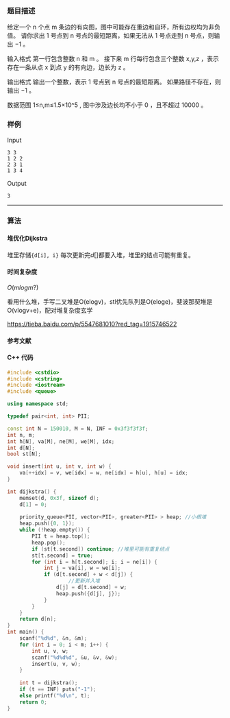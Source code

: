 ### 题目描述

给定一个  n  个点  m  条边的有向图，图中可能存在重边和自环，所有边权均为非负值。
请你求出  1  号点到  n  号点的最短距离，如果无法从  1  号点走到  n  号点，则输出  −1 。

输入格式
第一行包含整数  n  和  m 。
接下来  m  行每行包含三个整数  x,y,z ，表示存在一条从点  x  到点  y  的有向边，边长为  z 。

输出格式
输出一个整数，表示  1  号点到  n  号点的最短距离。
如果路径不存在，则输出  −1 。

数据范围
1≤n,m≤1.5×10^5 ,
图中涉及边长均不小于  0 ，且不超过  10000 。

### 样例

Input

```
3 3
1 2 2
2 3 1
1 3 4
```

Output

```
3
```

----------

### 算法
#### 堆优化Dijkstra

堆里存储`{d[i], i}`
每次更新完$d[]$都要入堆，堆里的结点可能有重复。

#### 时间复杂度

$O(mlogm?)$

看用什么堆，手写二叉堆是O(elogv)，stl优先队列是O(eloge)，斐波那契堆是O(vlogv+e)，配对堆复杂度玄学

https://tieba.baidu.com/p/5547681010?red_tag=1915746522

#### 参考文献

#### C++ 代码

``` cpp
#include <cstdio>
#include <cstring>
#include <iostream>
#include <queue>

using namespace std;

typedef pair<int, int> PII;

const int N = 150010, M = N, INF = 0x3f3f3f3f;
int n, m;
int h[N], va[M], ne[M], we[M], idx;
int d[N];
bool st[N];

void insert(int u, int v, int w) {
    va[++idx] = v, we[idx] = w, ne[idx] = h[u], h[u] = idx;
}

int dijkstra() {
    memset(d, 0x3f, sizeof d);
    d[1] = 0;
    
    priority_queue<PII, vector<PII>, greater<PII> > heap; //小根堆
    heap.push({0, 1});
    while (!heap.empty()) {
        PII t = heap.top();
        heap.pop();
        if (st[t.second]) continue; //堆里可能有重复结点
        st[t.second] = true;
        for (int i = h[t.second]; i; i = ne[i]) {
            int j = va[i], w = we[i];
            if (d[t.second] + w < d[j]) {
            		//更新并入堆
                d[j] = d[t.second] + w;
                heap.push({d[j], j});
            }
        }
    }
    return d[n];
}
int main() {
    scanf("%d%d", &n, &m);
    for (int i = 0; i < m; i++) {
        int u, v, w;
        scanf("%d%d%d", &u, &v, &w);
        insert(u, v, w);        
    }
    
    int t = dijkstra();
    if (t == INF) puts("-1");
    else printf("%d\n", t);
    return 0;
}

```